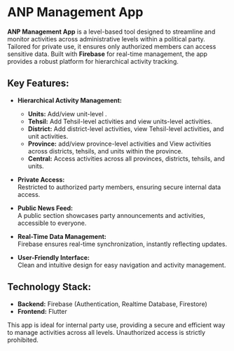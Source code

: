 # ANP Management App

**ANP Management App** is a level-based tool designed to streamline and monitor activities across administrative levels within a political party. Tailored for private use, it ensures only authorized members can access sensitive data. Built with **Firebase** for real-time management, the app provides a robust platform for hierarchical activity tracking.

## Key Features:
- **Hierarchical Activity Management:**
    - **Units:** Add/view unit-level .
    - **Tehsil:** Add Tehsil-level activities and view units-level activities.
    - **District:** Add district-level activities, view Tehsil-level activities, and  unit activities.
    - **Province:** add/view province-level activities and View activities across districts, tehsils, and units within the province.
    - **Central:** Access activities across all provinces, districts, tehsils, and units.

- **Private Access:**  
  Restricted to authorized party members, ensuring secure internal data access.

- **Public News Feed:**  
  A public section showcases party announcements and activities, accessible to everyone.

- **Real-Time Data Management:**  
  Firebase ensures real-time synchronization, instantly reflecting updates.

- **User-Friendly Interface:**  
  Clean and intuitive design for easy navigation and activity management.

## Technology Stack:
- **Backend:** Firebase (Authentication, Realtime Database, Firestore)
- **Frontend:** Flutter

This app is ideal for internal party use, providing a secure and efficient way to manage activities across all levels. Unauthorized access is strictly prohibited.